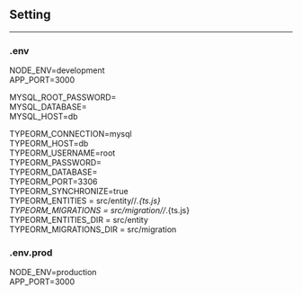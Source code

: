 ## Setting

---

### .env

NODE_ENV=development<br>
APP_PORT=3000<br>

MYSQL_ROOT_PASSWORD=<br>
MYSQL_DATABASE=<br>
MYSQL_HOST=db<br>

TYPEORM_CONNECTION=mysql<br>
TYPEORM_HOST=db<br>
TYPEORM_USERNAME=root<br>
TYPEORM_PASSWORD=<br>
TYPEORM_DATABASE=<br>
TYPEORM_PORT=3306<br>
TYPEORM_SYNCHRONIZE=true<br>
TYPEORM_ENTITIES = src/entity//*.{ts.js}<br>
TYPEORM_MIGRATIONS = src/migration//*.{ts.js}<br>
TYPEORM_ENTITIES_DIR = src/entity<br>
TYPEORM_MIGRATIONS_DIR = src/migration<br>
### .env.prod

NODE_ENV=production<br>
APP_PORT=3000
